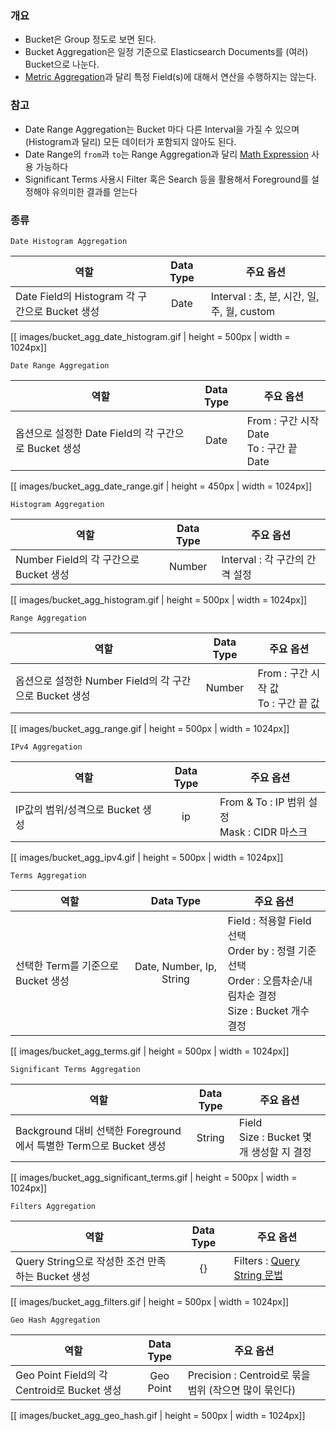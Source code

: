 ### 개요 
* Bucket은 Group 정도로 보면 된다.
* Bucket Aggregation은 일정 기준으로 Elasticsearch Documents를 (여러) Bucket으로 나눈다.
* [Metric Aggregation]()과 달리 특정 Field(s)에 대해서 연산을 수행하지는 않는다.

### 참고
* Date Range Aggregation는 Bucket 마다 다른 Interval을 가질 수 있으며 (Histogram과 달리) 모든 데이터가 포함되지 않아도 된다.
* Date Range의 `from`과 `to`는 Range Aggregation과 달리 [Math Expression](https://www.elastic.co/guide/en/elasticsearch/reference/5.5/common-options.html#date-math) 사용 가능하다
* Significant Terms 사용시 Filter 혹은 Search 등을 활용해서 Foreground를 설정해야 유의미한 결과를 얻는다

### 종류

`Date Histogram Aggregation`

| 역할  | Data Type | 주요 옵션 | 
|-------------------|:------:| ----------|
| Date Field의 Histogram 각 구간으로 Bucket 생성 | Date| Interval : 초, 분, 시간, 일, 주, 월, custom |

[[ images/bucket_agg_date_histogram.gif | height = 500px | width = 1024px]]

`Date Range Aggregation`

| 역할  | Data Type | 주요 옵션 | 
|-------------------|:------:| ----------|
| 옵션으로 설정한 Date Field의 각 구간으로 Bucket 생성 | Date| From : 구간 시작 Date <br /> To : 구간 끝 Date

[[ images/bucket_agg_date_range.gif | height = 450px | width = 1024px]]

`Histogram Aggregation`

| 역할  | Data Type | 주요 옵션 | 
|-------------------|:------:| ----------|
| Number Field의 각 구간으로 Bucket 생성 | Number | Interval : 각 구간의 간격 설정

[[ images/bucket_agg_histogram.gif | height = 500px | width = 1024px]]

`Range Aggregation`

| 역할  | Data Type | 주요 옵션 | 
|-------------------|:------:| ----------|
| 옵션으로 설정한 Number Field의 각 구간으로 Bucket 생성 | Number| From : 구간 시작 값 <br /> To : 구간 끝 값

[[ images/bucket_agg_range.gif | height = 500px | width = 1024px]]

`IPv4 Aggregation`

| 역할  | Data Type | 주요 옵션 | 
|-------------------|:------:| ----------|
| IP값의 범위/성격으로 Bucket 생성 | ip| From & To : IP 범위 설정 <br /> Mask : CIDR 마스크

[[ images/bucket_agg_ipv4.gif | height = 500px | width = 1024px]]

`Terms Aggregation`

| 역할  | Data Type | 주요 옵션 | 
|-------------------|:------:| ----------|
| 선택한 Term를 기준으로 Bucket 생성 | Date, Number, Ip, String|  Field : 적용할 Field 선택 <br /> Order by : 정렬 기준 선택 <br /> Order : 오름차순/내림차순 결정 <br /> Size : Bucket 개수 결정

[[ images/bucket_agg_terms.gif | height = 500px | width = 1024px]]

`Significant Terms Aggregation`

| 역할  | Data Type | 주요 옵션 | 
|-------------------|:------:| ----------|
| Background 대비 선택한 Foreground에서 특별한 Term으로 Bucket 생성 | String| Field <br /> Size : Bucket 몇 개 생성할 지 결정

[[ images/bucket_agg_significant_terms.gif | height = 500px | width = 1024px]]

`Filters Aggregation`

| 역할  | Data Type | 주요 옵션 | 
|-------------------|:------:| ----------|
| Query String으로 작성한 조건 만족하는 Bucket 생성 | {} | Filters : [Query String 문법](https://www.elastic.co/guide/en/elasticsearch/reference/current/query-dsl-query-string-query.html)

[[ images/bucket_agg_filters.gif | height = 500px | width = 1024px]]

`Geo Hash Aggregation`

| 역할  | Data Type | 주요 옵션 | 
|-------------------|:------:| ----------|
| Geo Point Field의 각 Centroid로 Bucket 생성 | Geo Point| Precision : Centroid로 묶을 범위 (작으면 많이 묶인다)

[[ images/bucket_agg_geo_hash.gif | height = 500px | width = 1024px]]